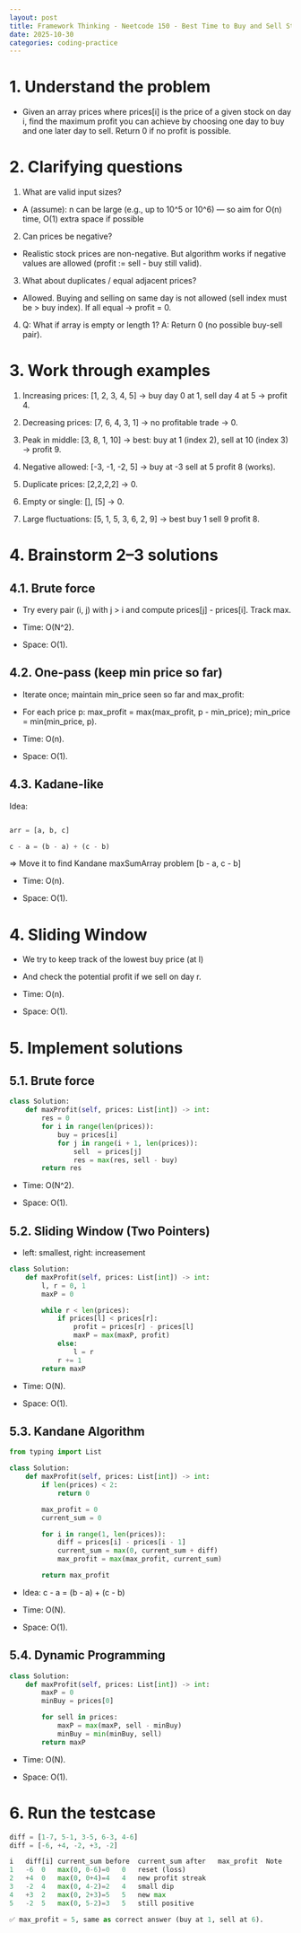 ```yaml
---
layout: post
title: Framework Thinking - Neetcode 150 - Best Time to Buy and Sell Stock
date: 2025-10-30
categories: coding-practice
---
```


# 1. Understand the problem

- Given an array prices where prices[i] is the price of a given stock on day i, find the maximum profit you can achieve by choosing one day to buy and one later day to sell. Return 0 if no profit is possible.

# 2. Clarifying questions

1. What are valid input sizes?

- A (assume): n can be large (e.g., up to 10^5 or 10^6) — so aim for O(n) time, O(1) extra space if possible

2. Can prices be negative?

- Realistic stock prices are non-negative. But algorithm works if negative values are allowed (profit := sell - buy still valid).

3. What about duplicates / equal adjacent prices?

- Allowed. Buying and selling on same day is not allowed (sell index must be > buy index). If all equal → profit = 0.

4. Q: What if array is empty or length 1?
   A: Return 0 (no possible buy-sell pair).

# 3. Work through examples

1. Increasing prices: [1, 2, 3, 4, 5] → buy day 0 at 1, sell day 4 at 5 → profit 4.

2. Decreasing prices: [7, 6, 4, 3, 1] → no profitable trade → 0.

3. Peak in middle: [3, 8, 1, 10] → best: buy at 1 (index 2), sell at 10 (index 3) → profit 9.

4. Negative allowed: [-3, -1, -2, 5] → buy at -3 sell at 5 profit 8 (works).

5. Duplicate prices: [2,2,2,2] → 0.

6. Empty or single: [], [5] → 0.

7. Large fluctuations: [5, 1, 5, 3, 6, 2, 9] → best buy 1 sell 9 profit 8.

# 4. Brainstorm 2–3 solutions

## 4.1. Brute force

- Try every pair (i, j) with j > i and compute prices[j] - prices[i]. Track max.

- Time: O(N^2).

- Space: O(1).

## 4.2. One-pass (keep min price so far)

- Iterate once; maintain min_price seen so far and max_profit:

- For each price p: max_profit = max(max_profit, p - min_price); min_price = min(min_price, p).

- Time: O(n).

- Space: O(1).

## 4.3. Kadane-like

Idea:

```python

arr = [a, b, c]

c - a = (b - a) + (c - b)

```

=> Move it to find Kandane maxSumArray problem [b - a, c - b]

- Time: O(n).

- Space: O(1).

# 4. Sliding Window

- We try to keep track of the lowest buy price (at l)

- And check the potential profit if we sell on day r.

- Time: O(n).

- Space: O(1).

# 5. Implement solutions

## 5.1. Brute force

```python
class Solution:
    def maxProfit(self, prices: List[int]) -> int:
        res = 0
        for i in range(len(prices)):
            buy = prices[i]
            for j in range(i + 1, len(prices)):
                sell  = prices[j]
                res = max(res, sell - buy)
        return res
```

- Time: O(N^2).

- Space: O(1).

## 5.2. Sliding Window (Two Pointers)

- left: smallest, right: increasement

```python
class Solution:
    def maxProfit(self, prices: List[int]) -> int:
        l, r = 0, 1
        maxP = 0

        while r < len(prices):
            if prices[l] < prices[r]:
                profit = prices[r] - prices[l]
                maxP = max(maxP, profit)
            else:
                l = r
            r += 1
        return maxP
```

- Time: O(N).

- Space: O(1).

## 5.3. Kandane Algorithm

```python
from typing import List

class Solution:
    def maxProfit(self, prices: List[int]) -> int:
        if len(prices) < 2:
            return 0

        max_profit = 0
        current_sum = 0

        for i in range(1, len(prices)):
            diff = prices[i] - prices[i - 1]
            current_sum = max(0, current_sum + diff)
            max_profit = max(max_profit, current_sum)

        return max_profit
```

- Idea: c - a = (b - a) + (c - b)

- Time: O(N).

- Space: O(1).

## 5.4. Dynamic Programming

```python
class Solution:
    def maxProfit(self, prices: List[int]) -> int:
        maxP = 0
        minBuy = prices[0]

        for sell in prices:
            maxP = max(maxP, sell - minBuy)
            minBuy = min(minBuy, sell)
        return maxP
```

- Time: O(N).

- Space: O(1).

# 6. Run the testcase

```python
diff = [1-7, 5-1, 3-5, 6-3, 4-6]
diff = [-6, +4, -2, +3, -2]
```

```python
i	diff[i]	current_sum before	current_sum after	max_profit	Note
1	-6	0	max(0, 0-6)=0	0	reset (loss)
2	+4	0	max(0, 0+4)=4	4	new profit streak
3	-2	4	max(0, 4-2)=2	4	small dip
4	+3	2	max(0, 2+3)=5	5	new max
5	-2	5	max(0, 5-2)=3	5	still positive

✅ max_profit = 5, same as correct answer (buy at 1, sell at 6).
```
